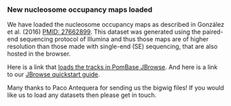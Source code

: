 ### New nucleosome occupancy maps loaded
<!-- pombase_flags: frontpage -->
<!-- newsfeed_thumbnail: browser.png -->

We have loaded the nucleosome occupancy maps as described in González et al. (2016) [PMID: 27662899](https://www.ncbi.nlm.nih.gov/pubmed/?term=27662899). This dataset was generated using the paired-end sequencing protocol of Illumina and thus those maps are of higher resolution than those made with single-end (SE) sequencing, that are also hosted in the browser.

Here is a link that [loads the tracks in PomBase JBrowse](https://www.pombase.org/jbrowse/?loc=II%3A2751621..2767510&tracks=PomBase%20forward%20strand%20features%2CPomBase%20reverse%20strand%20features%2Cnucleosome%20positioning%20during%20vegetative%20growth%3B%20repeat%201%20-%20Gonz%C3%A1lez%20et%20al.%20(2016)%2Cnucleosome%20positioning%20during%20vegetative%20growth%3B%20repeat%202%20-%20Gonz%C3%A1lez%20et%20al.%20(2016)%2CDNA%20sequence&highlight=). 
And here is a link to our [JBrowse quickstart guide](https://www.pombase.org/documentation/JBrowse_quick_start).

Many thanks to Paco Antequera for sending us the bigwig files! If you would like us to load any datasets then please get in touch.


